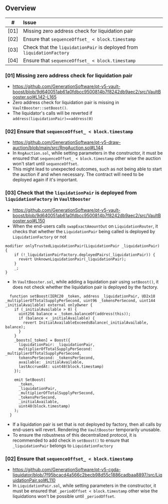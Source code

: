 ## Overview

|#|Issue|
|-|:-|
| [01] | Missing zero address check for liquidation pair | 
|[02]|Ensure that `sequenceOffset_ < block.timestamp`|
|[03]|Check that the `liquidationPair` is deployed from `liquidationFactory`|
|[04]|Ensure that `sequenceOffset_ < block.timestamp`|

### [01] Missing zero address check for liquidation pair
- https://github.com/GenerationSoftware/pt-v5-vault-boost/blob/9d640051ab61a0fdbcc9500814b7f8242db9aec2/src/VaultBooster.sol#L142-L165
- Zero address check for liquidation pair is missing in `VaultBooster::setBoost()`.
- The liquidator's calls will be reverted if `address(liquidationPair)==address(0)`

### [02] Ensure that `sequenceOffset_ < block.timestamp`
- https://github.com/GenerationSoftware/pt-v5-draw-auction/blob/main/src/RngAuction.sol#L144
- In `RngAuction.sol`, while setting parameters in the constructor, it must be ensured that `sequenceOffset_ < block.timestamp` other wise the auction won't start until `sequenceOffset`.
- This might lead to unexpected outcomes, such as not being able to start the auction if and when necessary. The contract will need to be deployed again if it's important.

### [03] Check that the `liquidationPair` is deployed from `liquidationFactory` in `VaultBooster`
- https://github.com/GenerationSoftware/pt-v5-vault-boost/blob/9d640051ab61a0fdbcc9500814b7f8242db9aec2/src/VaultBooster.sol#L150
- When the end-users calls `swapExactAmountOut` on `LiquidationRouter`, it checks that whether the `LiquidationPair` being called is deployed by `LiquidationFactory` or not
```solidity
modifier onlyTrustedLiquidationPair(LiquidationPair _liquidationPair) {
	if (!_liquidationPairFactory.deployedPairs(_liquidationPair)) {
      revert UnknownLiquidationPair(_liquidationPair);
    }
    _;
}
```
- In `VaultBooster.sol`, while adding a liquidation pair using `setBoost()`, it does not check whether the liquidation pair is deployed by the factory.
```solidity
  function setBoost(IERC20 _token, address _liquidationPair, UD2x18 _multiplierOfTotalSupplyPerSecond, uint96 _tokensPerSecond, uint144 _initialAvailable) external onlyOwner {
    if (_initialAvailable > 0) {
      uint256 balance = _token.balanceOf(address(this));
      if (balance < _initialAvailable) {
        revert InitialAvailableExceedsBalance(_initialAvailable, balance);
      }
    }
    _boosts[_token] = Boost({
      liquidationPair: _liquidationPair,
      multiplierOfTotalSupplyPerSecond: _multiplierOfTotalSupplyPerSecond,
      tokensPerSecond: _tokensPerSecond,
      available: _initialAvailable,
      lastAccruedAt: uint48(block.timestamp)
    });

    emit SetBoost(
      _token,
      _liquidationPair,
      _multiplierOfTotalSupplyPerSecond,
      _tokensPerSecond,
      _initialAvailable,
      uint48(block.timestamp)
    );
  }
```
- If a liquidation pair is set that is not deployed by factory, then all calls by end-users will revert. Rendering the `VaultBooster` temporarily unusable.
- To ensure the robustness of this decentralized protocol, it is recommended to add check in `setBoost()` to ensure that `_liquidationPair` belongs to `LiquidationFactory`

### [02] Ensure that `sequenceOffset_ < block.timestamp`
- https://github.com/GenerationSoftware/pt-v5-cgda-liquidator/blob/7f95bcacd4a566c2becb98d55c1886cadbaa8897/src/LiquidationPair.sol#L110
- In `LiquidationPair.sol`, while setting parameters in the constructor, it must be ensured that `_periodOffset < block.timestamp` other wise the liquidations won't be possible until `_periodOffset`.